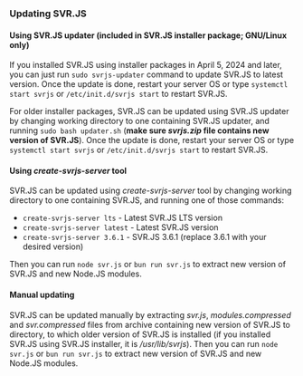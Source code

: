 ### Updating SVR.JS

#### Using SVR.JS updater (included in SVR.JS installer package; GNU/Linux only)

If you installed SVR.JS using installer packages in April 5, 2024 and later, you can just run `sudo svrjs-updater` command to update SVR.JS to latest version. Once the update is done, restart your server OS or type `systemctl start svrjs` or `/etc/init.d/svrjs start` to restart SVR.JS.

For older installer packages, SVR.JS can be updated using SVR.JS updater by changing working directory to one containing SVR.JS updater, and running `sudo bash updater.sh` (**make sure _svrjs.zip_ file contains new version of SVR.JS**). Once the update is done, restart your server OS or type `systemctl start svrjs` or `/etc/init.d/svrjs start` to restart SVR.JS.

#### Using _create-svrjs-server_ tool

SVR.JS can be updated using _create-svrjs-server_ tool by changing working directory to one containing SVR.JS, and running one of those commands:

- `create-svrjs-server lts` - Latest SVR.JS LTS version
- `create-svrjs-server latest` - Latest SVR.JS version
- `create-svrjs-server 3.6.1` - SVR.JS 3.6.1 (replace 3.6.1 with your desired version)

Then you can run `node svr.js` or `bun run svr.js` to extract new version of SVR.JS and new Node.JS modules.

#### Manual updating

SVR.JS can be updated manually by extracting _svr.js_, _modules.compressed_ and _svr.compressed_ files from archive containing new version of SVR.JS to directory, to which older version of SVR.JS is installed (if you installed SVR.JS using SVR.JS installer, it is _/usr/lib/svrjs_). Then you can run `node svr.js` or `bun run svr.js` to extract new version of SVR.JS and new Node.JS modules.
